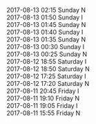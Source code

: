 2017-08-13 02:15 Sunday  N  
2017-08-13 01:50 Sunday  I  
2017-08-13 01:45 Sunday  N  
2017-08-13 01:40 Sunday  I  
2017-08-13 01:35 Sunday  N  
2017-08-13 00:30 Sunday  I  
2017-08-13 00:25 Sunday  N  
2017-08-12 18:55 Saturday  I  
2017-08-12 18:50 Saturday  N  
2017-08-12 17:25 Saturday  I  
2017-08-12 17:20 Saturday  N  
2017-08-11 20:45 Friday  I  
2017-08-11 19:10 Friday  N  
2017-08-11 19:05 Friday  I  
2017-08-11 15:55 Friday  N  
